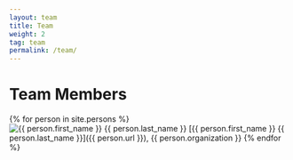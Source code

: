 ```yaml
---
layout: team
title: Team
weight: 2
tag: team
permalink: /team/
---
```


# Team Members

{% for person in site.persons %}
<img alt="{{ person.first_name }} {{ person.last_name }}" class="person-image-small" src="{{ person.image }}">
[{{ person.first_name }} {{ person.last_name }}]({{ person.url }}), {{ person.organization }}
{% endfor %}